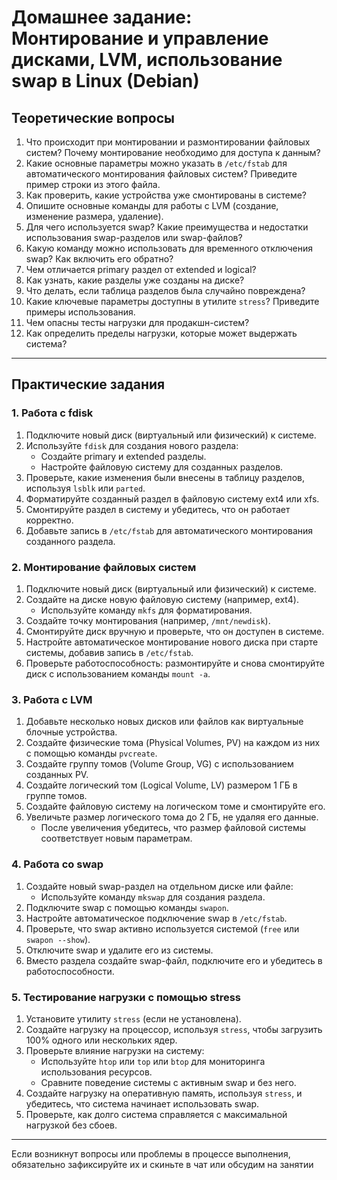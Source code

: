 
# Домашнее задание: Монтирование и управление дисками, LVM, использование swap в Linux (Debian)

## Теоретические вопросы

1. Что происходит при монтировании и размонтировании файловых систем? Почему монтирование необходимо для доступа к данным?
2. Какие основные параметры можно указать в `/etc/fstab` для автоматического монтирования файловых систем? Приведите пример строки из этого файла.
3. Как проверить, какие устройства уже смонтированы в системе?
4. Опишите основные команды для работы с LVM (создание, изменение размера, удаление).
5. Для чего используется swap? Какие преимущества и недостатки использования swap-разделов или swap-файлов?
6. Какую команду можно использовать для временного отключения swap? Как включить его обратно?
7. Чем отличается primary раздел от extended и logical?
8. Как узнать, какие разделы уже созданы на диске?
9. Что делать, если таблица разделов была случайно повреждена?
10. Какие ключевые параметры доступны в утилите `stress`? Приведите примеры использования.
11. Чем опасны тесты нагрузки для продакшн-систем?
12. Как определить пределы нагрузки, которые может выдержать система?

---

## Практические задания

### 1. Работа с fdisk
1. Подключите новый диск (виртуальный или физический) к системе.
2. Используйте `fdisk` для создания нового раздела:
   - Создайте primary и extended разделы.
   - Настройте файловую систему для созданных разделов.
3. Проверьте, какие изменения были внесены в таблицу разделов, используя `lsblk` или `parted`.
4. Форматируйте созданный раздел в файловую систему ext4 или xfs.
5. Смонтируйте раздел в систему и убедитесь, что он работает корректно.
6. Добавьте запись в `/etc/fstab` для автоматического монтирования созданного раздела.

### 2. Монтирование файловых систем
1. Подключите новый диск (виртуальный или физический) к системе.
2. Создайте на диске новую файловую систему (например, ext4).
   - Используйте команду `mkfs` для форматирования.
3. Создайте точку монтирования (например, `/mnt/newdisk`).
4. Смонтируйте диск вручную и проверьте, что он доступен в системе.
5. Настройте автоматическое монтирование нового диска при старте системы, добавив запись в `/etc/fstab`.
6. Проверьте работоспособность: размонтируйте и снова смонтируйте диск с использованием команды `mount -a`.

### 3. Работа с LVM
1. Добавьте несколько новых дисков или файлов как виртуальные блочные устройства.
2. Создайте физические тома (Physical Volumes, PV) на каждом из них с помощью команды `pvcreate`.
3. Создайте группу томов (Volume Group, VG) с использованием созданных PV.
4. Создайте логический том (Logical Volume, LV) размером 1 ГБ в группе томов.
5. Создайте файловую систему на логическом томе и смонтируйте его.
6. Увеличьте размер логического тома до 2 ГБ, не удаляя его данные.
   - После увеличения убедитесь, что размер файловой системы соответствует новым параметрам.

### 4. Работа со swap
1. Создайте новый swap-раздел на отдельном диске или файле:
   - Используйте команду `mkswap` для создания раздела.
2. Подключите swap с помощью команды `swapon`.
3. Настройте автоматическое подключение swap в `/etc/fstab`.
4. Проверьте, что swap активно используется системой (`free` или `swapon --show`).
5. Отключите swap и удалите его из системы.
6. Вместо раздела создайте swap-файл, подключите его и убедитесь в работоспособности.

### 5. Тестирование нагрузки с помощью stress
1. Установите утилиту `stress` (если не установлена).
2. Создайте нагрузку на процессор, используя `stress`, чтобы загрузить 100% одного или нескольких ядер.
3. Проверьте влияние нагрузки на систему:
   - Используйте `htop` или `top` или `btop` для мониторинга использования ресурсов.
   - Сравните поведение системы с активным swap и без него.
4. Создайте нагрузку на оперативную память, используя `stress`, и убедитесь, что система начинает использовать swap.
5. Проверьте, как долго система справляется с максимальной нагрузкой без сбоев.

---

Если возникнут вопросы или проблемы в процессе выполнения, обязательно зафиксируйте их и скиньте в чат или обсудим на занятии
